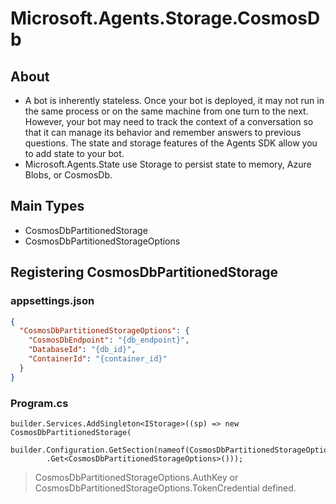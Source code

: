 # Microsoft.Agents.Storage.CosmosDb

## About

* A bot is inherently stateless. Once your bot is deployed, it may not run in the same process or on the same machine from one turn to the next. However, your bot may need to track the context of a conversation so that it can manage its behavior and remember answers to previous questions. The state and storage features of the Agents SDK allow you to add state to your bot.
* Microsoft.Agents.State use Storage to persist state to memory, Azure Blobs, or CosmosDb.

## Main Types

- CosmosDbPartitionedStorage
- CosmosDbPartitionedStorageOptions

## Registering CosmosDbPartitionedStorage

### appsettings.json
```json
{
  "CosmosDbPartitionedStorageOptions": {
    "CosmosDbEndpoint": "{db_endpoint}",
    "DatabaseId": "{db_id}",
    "ContainerId": "{container_id}"
  }
}
```

### Program.cs
```
builder.Services.AddSingleton<IStorage>((sp) => new CosmosDbPartitionedStorage(
    builder.Configuration.GetSection(nameof(CosmosDbPartitionedStorageOptions))
        .Get<CosmosDbPartitionedStorageOptions>()));
```
> CosmosDbPartitionedStorageOptions.AuthKey or CosmosDbPartitionedStorageOptions.TokenCredential defined.

